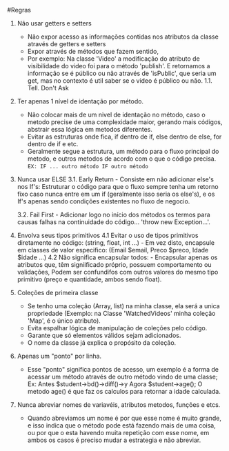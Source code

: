 #Regras

1. Não usar getters e setters 
    - Não expor acesso as informações contidas nos atributos da classe através de getters e setters
    - Expor através de métodos que fazem sentido, 
    - Por exemplo: Na classe 'Video' a modificação do atributo de visibilidade do video foi para o método 'publish'. E retornamos a informação se é público ou não através de 'isPublic', que seria um get, mas no contexto é util saber se o video é público ou não.
    1.1. Tell. Don't Ask

2. Ter apenas 1 nível de identação por método.
    - Não colocar mais de um nivel de identação no método, caso o metodo precise de uma complexidade maior, gerando mais códigos, abstrair essa lógica em metodos diferentes.
    - Evitar as estruturas onde fica, if dentro de if, else dentro de else, for dentro de if e etc.
    - Geralmente segue a estrutura, um método para o fluxo principal do metodo, e outros metodos de acordo com o que o código precisa.
        ``
        EX: IF ...
                outro método
            IF
                outro método
        ``
3. Nunca usar ELSE
    3.1.  Early Return 
            - Consiste em não adicionar else's nos If's: Estruturar o código para que o fluxo sempre tenha um retorno fixo caso nunca entre em um if (geralmente isso seria os else's), e os If's apenas sendo condições existentes no fluxo de negocio.

    3.2. Fail First
            - Adicionar logo no início dos métodos os termos para causas falhas na continuidade do código... 'throw new Exception...'.

4. Envolva seus tipos primitivos 
    4.1 Evitar o uso de tipos primitivos diretamente no código: (string, float, int ...)
        - Em vez disto, encapsule em classes de valor especifico: (Email $email, Preco $preco, Idade $idade ...)
    4.2 Não significa encapsular todos:
        - Encapsular apenas os atributos que, têm signiificado próprio, possuem comportamento ou validações, Podem ser confundifos com outros valores do mesmo tipo primitivo (preço e quantidade, ambos sendo float).
    
5. Coleções de primeira classe
    - Se tenho uma coleção (Array, list) na minha classe, ela será a unica propriedade (Exemplo: na Classe 'WatchedVideos' minha coleção 'Map', é o único atributo).
    - Evita espalhar lógica de manipulação de coleções pelo código.
    - Garante que só elementos válidos sejam adicionados.
    - O nome da classe já explica o propósito da coleção.

6. Apenas um "ponto" por linha.
    - Esse "ponto" significa pontos de acesso, um exemplo é a forma de acessar um método através de outro método vindo de uma classe; 
    Ex: Antes $student->bd()->diff()->y Agora $student->age(); O metodo age() é que faz os calculos para retornar a idade calculada.

7. Nunca abreviar nomes de variavéis, atributos metodos, funções e etcs.
    - Quando abreviamos um nome é por que esse nome é muito grande, e isso indica que o método pode está fazendo mais de uma coisa, ou por que o esta havendo muita repetição com esse nome, em ambos os casos é preciso mudar a estrategia e não abreviar.